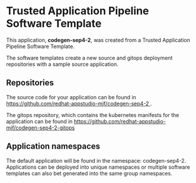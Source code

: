 # Trusted Application Pipeline Software Template

This application, **codegen-sep4-2**, was created from a Trusted Application Pipeline Software Template.

The software templates create a new source and gitops deployment repositories with a sample source application. 

## Repositories

The source code for your application can be found in [https://github.com/redhat-appstudio-mjf/codegen-sep4-2 ](https://github.com/redhat-appstudio-mjf/codegen-sep4-2 ).
 
The gitops repository, which contains the kubernetes manifests for the application can be found in 
[https://github.com/redhat-appstudio-mjf/codegen-sep4-2-gitops ](https://github.com/redhat-appstudio-mjf/codegen-sep4-2-gitops ) 

## Application namespaces 

The default application will be found in the namespace: codegen-sep4-2. Applications can be deployed into unique namespaces or multiple software templates can also bet generated into the same group namespaces.  